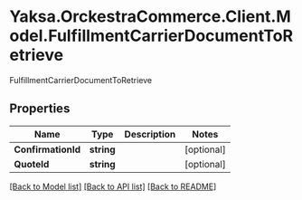 # Yaksa.OrckestraCommerce.Client.Model.FulfillmentCarrierDocumentToRetrieve
FulfillmentCarrierDocumentToRetrieve

## Properties

Name | Type | Description | Notes
------------ | ------------- | ------------- | -------------
**ConfirmationId** | **string** |  | [optional] 
**QuoteId** | **string** |  | [optional] 

[[Back to Model list]](../README.md#documentation-for-models) [[Back to API list]](../README.md#documentation-for-api-endpoints) [[Back to README]](../README.md)

